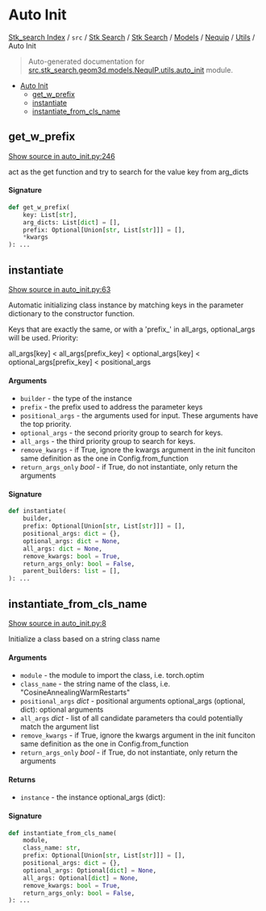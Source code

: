 # Auto Init

[Stk_search Index](../../../../../../README.md#stk_search-index) / `src` / [Stk Search](../../../../index.md#stk-search) / [Stk Search](../../../../index.md#stk-search) / [Models](../../index.md#models) / [Nequip](../index.md#nequip) / [Utils](./index.md#utils) / Auto Init

> Auto-generated documentation for [src.stk_search.geom3d.models.NequIP.utils.auto_init](https://github.com/mohammedazzouzi15/STK_search/blob/main/src/stk_search/geom3d/models/NequIP/utils/auto_init.py) module.

- [Auto Init](#auto-init)
  - [get_w_prefix](#get_w_prefix)
  - [instantiate](#instantiate)
  - [instantiate_from_cls_name](#instantiate_from_cls_name)

## get_w_prefix

[Show source in auto_init.py:246](https://github.com/mohammedazzouzi15/STK_search/blob/main/src/stk_search/geom3d/models/NequIP/utils/auto_init.py#L246)

act as the get function and try to search for the value key from arg_dicts

#### Signature

```python
def get_w_prefix(
    key: List[str],
    arg_dicts: List[dict] = [],
    prefix: Optional[Union[str, List[str]]] = [],
    *kwargs
): ...
```



## instantiate

[Show source in auto_init.py:63](https://github.com/mohammedazzouzi15/STK_search/blob/main/src/stk_search/geom3d/models/NequIP/utils/auto_init.py#L63)

Automatic initializing class instance by matching keys in the parameter dictionary to the constructor function.

Keys that are exactly the same, or with a 'prefix_' in all_args, optional_args will be used.
Priority:

all_args[key] < all_args[prefix_key] < optional_args[key] < optional_args[prefix_key] < positional_args

#### Arguments

- `builder` - the type of the instance
- `prefix` - the prefix used to address the parameter keys
- `positional_args` - the arguments used for input. These arguments have the top priority.
- `optional_args` - the second priority group to search for keys.
- `all_args` - the third priority group to search for keys.
- `remove_kwargs` - if True, ignore the kwargs argument in the init funciton
    same definition as the one in Config.from_function
- `return_args_only` *bool* - if True, do not instantiate, only return the arguments

#### Signature

```python
def instantiate(
    builder,
    prefix: Optional[Union[str, List[str]]] = [],
    positional_args: dict = {},
    optional_args: dict = None,
    all_args: dict = None,
    remove_kwargs: bool = True,
    return_args_only: bool = False,
    parent_builders: list = [],
): ...
```



## instantiate_from_cls_name

[Show source in auto_init.py:8](https://github.com/mohammedazzouzi15/STK_search/blob/main/src/stk_search/geom3d/models/NequIP/utils/auto_init.py#L8)

Initialize a class based on a string class name

#### Arguments

- `module` - the module to import the class, i.e. torch.optim
- `class_name` - the string name of the class, i.e. "CosineAnnealingWarmRestarts"
- `positional_args` *dict* - positional arguments
optional_args (optional, dict): optional arguments
- `all_args` *dict* - list of all candidate parameters tha could potentially match the argument list
- `remove_kwargs` - if True, ignore the kwargs argument in the init funciton
    same definition as the one in Config.from_function
- `return_args_only` *bool* - if True, do not instantiate, only return the arguments

#### Returns

- `instance` - the instance
optional_args (dict):

#### Signature

```python
def instantiate_from_cls_name(
    module,
    class_name: str,
    prefix: Optional[Union[str, List[str]]] = [],
    positional_args: dict = {},
    optional_args: Optional[dict] = None,
    all_args: Optional[dict] = None,
    remove_kwargs: bool = True,
    return_args_only: bool = False,
): ...
```